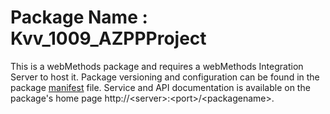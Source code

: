 # Package Name : Kvv_1009_AZPPProject
This is a webMethods package and requires a webMethods Integration Server to host it. Package versioning and configuration can be found in the package [manifest](./Kvv_1009_AZPPProject/manifest.v3) file. Service and API documentation is available on the package's home page http://&lt;server&gt;:&lt;port&gt;/&lt;packagename>.